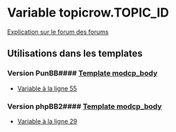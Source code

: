 # Variable topicrow.TOPIC_ID
[Explication sur le forum des forums](http://forum.forumactif.com/t294113-listing-des-variables#topicrow.TOPIC_ID)
## Utilisations dans les templates
### Version PunBB#### [Template modcp_body](punbb/modcp_body.md)
* [Variable à la ligne 55](../punbb/modcp_body.tpl#L55)
### Version phpBB2#### [Template modcp_body](subsilver/modcp_body.md)
* [Variable à la ligne 29](../subsilver/modcp_body.tpl#L29)